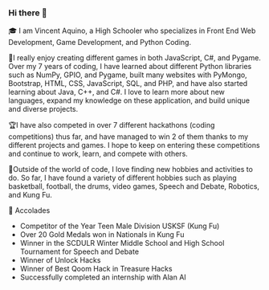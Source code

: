 ### Hi there 👋

<!--
**Mudslap/Mudslap** is a ✨ _special_ ✨ repository because its `README.md` (this file) appears on your GitHub profile.

Here are some ideas to get you started:

- 🔭 I’m currently working on ...
- 🌱 I’m currently learning ...
- 👯 I’m looking to collaborate on ...
- 🤔 I’m looking for help with ...
- 💬 Ask me about ...
- 📫 How to reach me: ...
- 😄 Pronouns: ...
- ⚡ Fun fact: ...
-->

🎓 I am Vincent Aquino, a High Schooler who specializes in Front End Web Development, Game Development, and Python Coding. 

📃I really enjoy creating different games in both JavaScript, C#, and Pygame. Over my 7 years of coding, I have learned about different Python libraries such as NumPy, GPIO, and Pygame, built many websites with PyMongo, Bootstrap, HTML, CSS, JavaScript, SQL, and PHP, and have also started learning about Java, C++, and C#. I love to learn more about new languages, expand my knowledge on these application, and build unique and diverse projects.

🏆I have also competed in over 7 different hackathons (coding competitions) thus far, and have managed to win 2 of them thanks to my different projects and games. I hope to keep on entering these competitions and continue to work, learn, and compete with others. 

🥁Outside of the world of code, I love finding new hobbies and activities to do. So far, I have found a variety of different hobbies such as playing basketball, football, the drums, video games, Speech and Debate, Robotics, and Kung Fu.

🏅 Accolades
- Competitor of the Year Teen Male Division USKSF (Kung Fu)
- Over 20 Gold Medals won in Nationals in Kung Fu
- Winner in the SCDULR Winter Middle School and High School Tournament for Speech and Debate
- Winner of Unlock Hacks
- Winner of Best Qoom Hack in Treasure Hacks
- Successfully completed an internship with Alan AI
